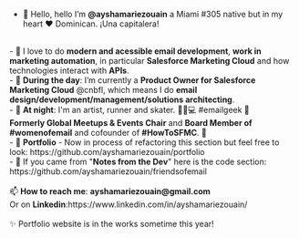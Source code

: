- 👋 Hello, hello I’m <b>@ayshamariezouain</b> a Miami #305 native but in my heart ❤️ Dominican. ¡Una capitalera! 
<br>
- 👀 I love to do <b>modern and acessible email development</b>, <b>work in marketing automation</b>, in particular <b>Salesforce Marketing Cloud</b> and how technologies interact with <b>APIs</b>. 
<br>
- 🌱 <b>During the day</b>: I’m currently a <b>Product Owner for Salesforce Marketing Cloud</b> @cnbfl, which means I do <b>email design/development/management/solutions architecting</b>. 
<br>
- 🌙 <b>At night</b>: I'm an artist, runner and skater. 👟🐶💻 #emailgeek 💌 <br> <b>Formerly Global Meetups & Events Chair</b> and <b>Board Member of #womenofemail</b> and cofounder of <b>#HowToSFMC</b>. 🐐
<br>
- 💞️ <b>Portfolio</b> - Now in process of refactoring this section but feel free to look: https://github.com/ayshamariezouain/portfolio
<br>
- 💪 If you came from "<b>Notes from the Dev</b>" here is the code section: https://github.com/ayshamariezouain/friendsofemail
<br><br>📫 <b>How to reach me</b>: <b>ayshamariezouain@gmail.com</b> <br>Or on <b>Linkedin</b>:https://www.linkedin.com/in/ayshamariezouain/
<br><br>✨ Portfolio website is in the works sometime this year!

<!---
ayshamariezouain/ayshamariezouain is a ✨ special ✨ repository because its `README.md` (this file) appears on your GitHub profile.
You can click the Preview link to take a look at your changes.
--->
